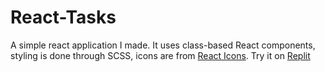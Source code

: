 # React-Tasks
A simple react application I made. It uses class-based React components, styling is done through SCSS, icons are from [React Icons](https://react-icons.github.io/react-icons/).
Try it on [Replit](https://replit.com/@STCollier/React-Tasks?v=1)
